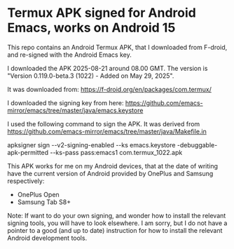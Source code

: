 # Termux APK signed for Android Emacs, works on Android 15

This repo contains an Android Termux APK, that I downloaded from F-droid, and re-signed with the Android Emacs key.

I downloaded the APK 2025-08-21 around 08.00 GMT.
The version is "Version 0.119.0-beta.3 (1022) - Added on May 29, 2025".

It was downloaded from: https://f-droid.org/en/packages/com.termux/

I downloaded the signing key from here: https://github.com/emacs-mirror/emacs/tree/master/java/emacs.keystore

I used the following command to sign the APK. It was derived from https://github.com/emacs-mirror/emacs/tree/master/java/Makefile.in

apksigner sign --v2-signing-enabled --ks emacs.keystore -debuggable-apk-permitted --ks-pass pass:emacs1 com.termux_1022.apk

This APK works for me on my Android devices, that at the date of writing have the current version of Android provided by OnePlus and Samsung respectively:
- OnePlus Open
- Samsung Tab S8+

Note: If want to do your own signing, and wonder how to install the relevant signing tools, you will have to look elsewhere. I am sorry, but I do not have a pointer to a good (and up to date) instruction for how to install the relevant Android development tools.
